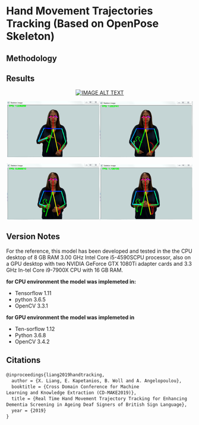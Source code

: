 # Hand Movement Trajectories Tracking (Based on OpenPose Skeleton)
## Methodology



## Results
<div align="center">
  <a href="https://youtu.be/dDDbRsdWtpk?t=6"><img src="https://img.youtube.com/vi/dDDbRsdWtpk/hqdefault.jpg" alt="IMAGE ALT TEXT"></a>
</div>
<p align="center">
<img src="Image/Figure3.PNG" width="250"><img src="Image/Figure3s1.PNG" width="250">
</p>  
<p align="center">
<img src="Image/Figure3s2.PNG" width="250"><img src="Image/Figure3s3.PNG" width="250">
</p>


## Version Notes
For the reference, this model has been developed and tested in the the CPU desktop of  8 GB RAM 3.00 GHz Intel Core i5-4590SCPU  processor, also on a GPU desktop with two NVIDIA GeForce GTX 1080Ti adapter cards and 3.3 GHz In-tel Core i9-7900X CPU with 16 GB RAM. 

**for CPU environment the model was implemeted in:**
- Tensorflow 1.11
- python 3.6.5
- OpenCV 3.3.1   

**for GPU environment the model was implemeted in**
- Ten-sorflow 1.12
- Python 3.6.8
- OpenCV 3.4.2 

## Citations
```
@inproceedings{liang2019handtracking,
  author = {X. Liang, E. Kapetanios, B. Woll and A. Angelopoulou},
  booktitle = {Cross Domain Conference for Machine
Learning and Knowledge Extraction (CD-MAKE2019)},
  title = {Real Time Hand Movement Trajectory Tracking for Enhancing
Dementia Screening in Ageing Deaf Signers of British Sign Language},
  year = {2019}
}
```
